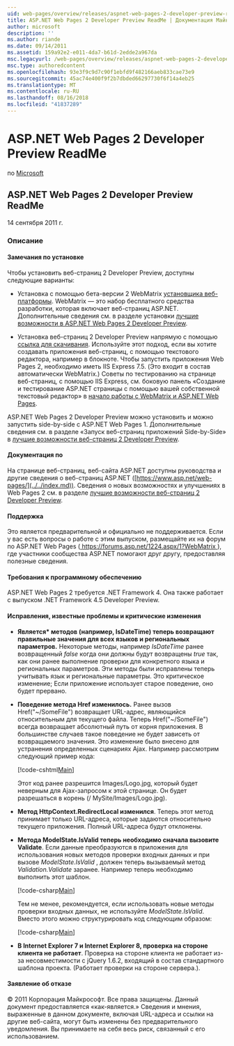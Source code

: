 ```yaml
---
uid: web-pages/overview/releases/aspnet-web-pages-2-developer-preview-readme
title: ASP.NET Web Pages 2 Developer Preview ReadMe | Документация Майкрософт
author: microsoft
description: ''
ms.author: riande
ms.date: 09/14/2011
ms.assetid: 159a92e2-e011-4da7-b61d-2edde2a967da
msc.legacyurl: /web-pages/overview/releases/aspnet-web-pages-2-developer-preview-readme
msc.type: authoredcontent
ms.openlocfilehash: 93e3f9c9d7c90f1ebfd9f482166aeb833cae73e9
ms.sourcegitcommit: 45ac74e400f9f2b7dbded66297730f6f14a4eb25
ms.translationtype: MT
ms.contentlocale: ru-RU
ms.lasthandoff: 08/16/2018
ms.locfileid: "41837289"
---
```

<a name="aspnet-web-pages-2-developer-preview-readme"></a>ASP.NET Web Pages 2 Developer Preview ReadMe
====================
по [Microsoft](https://github.com/microsoft)

## <a name="aspnet-web-pages-2-developer-preview-readme"></a>ASP.NET Web Pages 2 Developer Preview ReadMe

14 сентября 2011 г.

### <a name="contents"></a>Описание

#### <a id="_Toc303701284"></a>  Замечания по установке

Чтобы установить веб-страниц 2 Developer Preview, доступны следующие варианты:

- Установка с помощью бета-версии 2 WebMatrix [установщика веб-платформы](https://go.microsoft.com/fwlink/?LinkId=226883). WebMatrix — это набор бесплатного средства разработки, которая включает веб-страниц ASP.NET. Дополнительные сведения см. в разделе установки [лучшие возможности в ASP.NET Web Pages 2 Developer Preview](https://go.microsoft.com/fwlink/?LinkID=227824).

- Установка веб-страниц 2 Developer Preview напрямую с помощью [ссылка для скачивания](https://go.microsoft.com/fwlink/?LinkID=226335). Используйте этот подход, если вы хотите создавать приложения веб-страниц, с помощью текстового редактора, например в блокноте. Чтобы запустить приложения Web Pages 2, необходимо иметь IIS Express 7.5. (Это входит в состав автоматически WebMatrix.) Советы по тестированию на странице веб-страниц, с помощью IIS Express, см. боковую панель «Создание и тестирование ASP.NET страницы с помощью вашей собственной текстовый редактор» в [начало работы с WebMatrix и ASP.NET Web Pages](https://go.microsoft.com/fwlink/?LinkId=202889).

ASP.NET Web Pages 2 Developer Preview можно установить и можно запустить side-by-side с ASP.NET Web Pages 1. <a id="a"></a>Дополнительные сведения см. в разделе «Запуск веб-страниц приложений Side-by-Side» в [лучшие возможности веб-страниц 2 Developer Preview](https://go.microsoft.com/fwlink/?LinkID=227824).

#### <a id="_Toc303701285"></a>  Документация по

На странице веб-страниц, веб-сайта ASP.NET доступны руководства и другие сведения о веб-страниц ASP.NET ([https://www.asp.net/web-pages/](../../index.md)). Сведения о новых возможностях и улучшениях в Web Pages 2 см. в разделе [лучшие возможности веб-страниц 2 Developer Preview](https://go.microsoft.com/fwlink/?LinkID=227824).

#### <a id="_Toc303701286"></a>  Поддержка

<a id="_Toc209852135"></a><a id="_Toc255833657"></a> Это является предварительной и официально не поддерживается. Если у вас есть вопросы о работе с этим выпуском, размещайте их на форум по ASP.NET Web Pages ([ https://forums.asp.net/1224.aspx/1?WebMatrix ](https://forums.asp.net/1224.aspx/1?WebMatrix) ), где участники сообщества ASP.NET помогают друг другу, предоставляя полезные сведения.

#### <a id="_Toc303701287"></a>  Требования к программному обеспечению

ASP.NET Web Pages 2 требуется .NET Framework 4. Она также работает с выпуском .NET Framework 4.5 Developer Preview.

<a id="_Toc303701288"></a><a id="_Breaking_Changes"></a>

#### <a name="fixes-known-issues-and-breaking-changes"></a>Исправления, известные проблемы и критические изменения

<a id="_Toc224729061"></a><a id="_Toc238051347"></a>

- **Является\* методов (например, IsDateTime) теперь возвращают правильные значения для всех языков и региональных параметров.** Некоторые методы, например *IsDateTime* ранее возвращенный *false* когда они должны будут возвращены *true* так, как они ранее выполнение проверки для конкретного языка и региональных параметров. Эти методы были исправлены теперь учитывать язык и региональные параметры. Это критическое изменение; Если приложение использует старое поведение, оно будет прервано.
- **Поведение метода Href изменилось.** Ранее вызов Href("~/SomeFile") возвращает URL-адрес, являющийся относительным для текущего файла. Теперь Href("~/SomeFile") всегда возвращает абсолютный путь от корня приложения. В большинстве случаев такое поведение не будет зависеть от возвращаемого значения. Это изменение было внесено для устранения определенных сценариях Ajax. Например рассмотрим следующий пример кода: 

    [!code-cshtml[Main](aspnet-web-pages-2-developer-preview-readme/samples/sample1.cshtml)]

    Этот код ранее разрешится Images/Logo.jpg, который будет неверным для Ajax-запросом к этой странице. Он будет разрешаться в корень (/ MySite/Images/Logo.jpg).
- **Метод HttpContext.RedirectLocal изменился**. Теперь этот метод принимает только URL-адреса, которые задаются относительно текущего приложения. Полный URL-адреса будут отклонены.
- **Метода ModelState.IsValid теперь необходимо сначала вызовите Validate**. Если данные преобразуются в приложения для использования новых методов проверки входных данных и при вызове *ModelState.IsValid* , должен теперь вызываемый метод *Validation.Validate* заранее. Например теперь необходимо выполнить этот шаблон. 

    [!code-csharp[Main](aspnet-web-pages-2-developer-preview-readme/samples/sample2.cs)]

  Тем не менее, рекомендуется, если использовать новые методы проверки входных данных, не используйте *ModelState.IsValid*. Вместо этого можно структурировать код следующим образом: 

    [!code-csharp[Main](aspnet-web-pages-2-developer-preview-readme/samples/sample3.cs)]
- **В Internet Explorer 7 и Internet Explorer 8, проверка на стороне клиента не работает**. Проверка на стороне клиента не работает из-за несовместимости с jQuery 1.6.2, входящий в состав стандартного шаблона проекта. (Работает проверки на стороне сервера.).

#### <a id="_Toc303701289"></a>  Заявление об отказе

© 2011 Корпорация Майкрософт. Все права защищены. Данный документ предоставляется «как-является.» Сведения и мнения, выраженные в данном документе, включая URL-адреса и ссылки на другие веб-сайта, могут быть изменены без предварительного уведомления. Вы принимаете на себя весь риск, связанный с его использованием.
